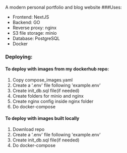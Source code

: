 A modern personal portfolio and blog website
###Uses:
- Frontend: NextJS
- Backend: GO
- Reverse proxy: nginx
- S3 file storage: minio
- Database: PostgreSQL
- Docker
### Deploying:
#### To deploy with images from my dockerhub repo:
  1. Copy compose_images.yaml
  2. Create a '.env' file following 'example.env'
  3. Create init_db.sql file(if needed)
  4. Create folders for minio and nginx
  5. Create nginx config inside nginx folder
  6. Do docker-compose
#### To deploy with images built locally
  1. Download repo
  2. Create a '.env' file following 'example.env'
  3. Create init_db.sql file(if needed)
  4. Do docker-compose
